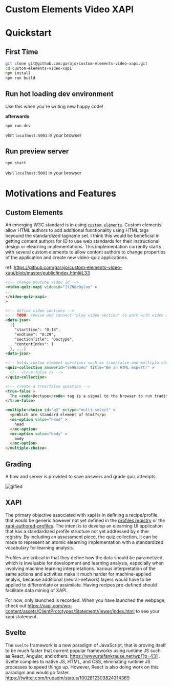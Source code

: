 # Custom Elements Video XAPI

# Quickstart

## First Time

```bash
git clone git@github.com:garajo/custom-elements-video-xapi.git
cd custom-elements-video-xapi
npm install
npm run build
```

## Run hot loading dev environment

Use this when you're writing new happy code!

__afterwards__
```
npm run dev
```

visit `localhost:5001` in your browser

## Run preview server

```bash
npm start
```
visit `localhost:5001` in your browser

# Motivations and Features

## Custom Elements

An emerging W3C standard is in using [`custom elements`](https://developer.mozilla.org/en-US/docs/Web/Web_Components/Using_custom_elements). Custom elements allow HTML authors to add additional functionality using HTML tags beyound the standardized tagname set. I think this would be beneficial in getting content authors for ID to use web standards for their instructional design or elearning implementations. This implementation currently starts with several custom elements to allow content authors to change properties of the application and create new video-quiz applications.

ref: https://github.com/garajo/custom-elements-video-xapi/blob/master/public/index.html#L33

```html
<!-- change youtube video id -->
<video-quiz-xapi videoid="ItZN6o0ylao" >
...
</video-quiz-xapi>
>
```

```html
<!-- define video sections -->
<!-- TODO: revise and connect "play video section" to work with video sections -->
<data-json>
  [{
    "starttime": "0:18",
    "endtime": "0:29",
    "sectionTitle": "Doctype",
    "contentIndex": 1
  }, ...]
<data-json>
```

```html
<!-- holds custom element questions such as true/false and multiple choice -->
<quiz-collection answerid="se98aoeu" title="Be an HTML expert!" >
  <!-- <true-false /> -->
</quiz-collection>
```

```html
<!-- create a true/false question -->
<true-false >
  The <code>Doctype</code> tag is a signal to the browser to run traditional HTML
</true-false>

```

```html
<multiple-choice id="q3" mctype="multi-select" >
  <p>Which are standard element of html?</p>
  <mc-option value="head" >
    head
  </mc-option>
  <mc-option value="body" >
    body
  </mc-option>
</multiple-choice>
```

## Grading

A flow and server is provided to save answers and grade quiz attempts.

![gified](https://user-images.githubusercontent.com/2825366/45721619-91f67180-bb5d-11e8-8676-9624b9805b82.gif)

## XAPI

The primary objective associated with xapi is in defining a recipe/profile, that would be generic however not yet defined in the [profiles registry](https://registry.tincanapi.com/#home/profiles) or the [xapi-authored-profiles](https://github.com/adlnet/xapi-authored-profiles). The intent is to develop an elearning UI application that has a standardized profile structure not yet addressed by either registry. By including an assessment piece, the quiz collection, it can be made to represent an atomic elearning implementation with a standardized vocabulary for learning analysis.

Profiles are critical in that they define how the data should be parametized, which is invaluable for development and learning analysis, especially when involving machine learning interpretations. Various interpretation of the same actions and activities make it much harder for machine-applied analyis, because additional (neural-network) layers would have to be applied to differentiate or assimilate. Having recipes pre-defined should facilitate data mining of XAPI.

For now, only launched is recorded. When you have launched the webpage, check out https://xapi.com/wp-content/assets/ClientPrototypes/StatementViewer/index.html to see your xapi statement.

## Svelte

The `svelte` framework is a new paradigm of JavaScript, that is proving itself to be much faster that current popular frameworks using runtime JS such as React, Angular, and others. https://www.stefankrause.net/wp/?p=431 .  Svelte compiles to native JS, HTML, and CSS, eliminating runtime JS processes to speed things up. However, React is also doing work on this paradigm and would go faster. https://twitter.com/trueadm/status/1002812303824314369

